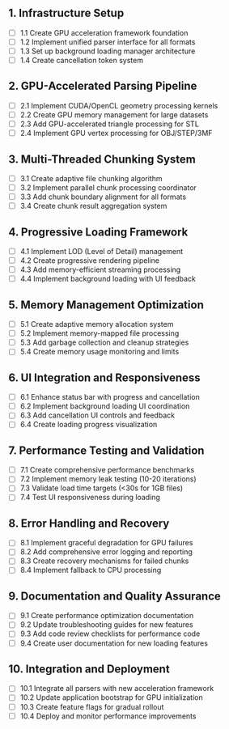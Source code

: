 ## 1. Infrastructure Setup
- [ ] 1.1 Create GPU acceleration framework foundation
- [ ] 1.2 Implement unified parser interface for all formats
- [ ] 1.3 Set up background loading manager architecture
- [ ] 1.4 Create cancellation token system

## 2. GPU-Accelerated Parsing Pipeline
- [ ] 2.1 Implement CUDA/OpenCL geometry processing kernels
- [ ] 2.2 Create GPU memory management for large datasets
- [ ] 2.3 Add GPU-accelerated triangle processing for STL
- [ ] 2.4 Implement GPU vertex processing for OBJ/STEP/3MF

## 3. Multi-Threaded Chunking System
- [ ] 3.1 Create adaptive file chunking algorithm
- [ ] 3.2 Implement parallel chunk processing coordinator
- [ ] 3.3 Add chunk boundary alignment for all formats
- [ ] 3.4 Create chunk result aggregation system

## 4. Progressive Loading Framework
- [ ] 4.1 Implement LOD (Level of Detail) management
- [ ] 4.2 Create progressive rendering pipeline
- [ ] 4.3 Add memory-efficient streaming processing
- [ ] 4.4 Implement background loading with UI feedback

## 5. Memory Management Optimization
- [ ] 5.1 Create adaptive memory allocation system
- [ ] 5.2 Implement memory-mapped file processing
- [ ] 5.3 Add garbage collection and cleanup strategies
- [ ] 5.4 Create memory usage monitoring and limits

## 6. UI Integration and Responsiveness
- [ ] 6.1 Enhance status bar with progress and cancellation
- [ ] 6.2 Implement background loading UI coordination
- [ ] 6.3 Add cancellation UI controls and feedback
- [ ] 6.4 Create loading progress visualization

## 7. Performance Testing and Validation
- [ ] 7.1 Create comprehensive performance benchmarks
- [ ] 7.2 Implement memory leak testing (10-20 iterations)
- [ ] 7.3 Validate load time targets (<30s for 1GB files)
- [ ] 7.4 Test UI responsiveness during loading

## 8. Error Handling and Recovery
- [ ] 8.1 Implement graceful degradation for GPU failures
- [ ] 8.2 Add comprehensive error logging and reporting
- [ ] 8.3 Create recovery mechanisms for failed chunks
- [ ] 8.4 Implement fallback to CPU processing

## 9. Documentation and Quality Assurance
- [ ] 9.1 Create performance optimization documentation
- [ ] 9.2 Update troubleshooting guides for new features
- [ ] 9.3 Add code review checklists for performance code
- [ ] 9.4 Create user documentation for new loading features

## 10. Integration and Deployment
- [ ] 10.1 Integrate all parsers with new acceleration framework
- [ ] 10.2 Update application bootstrap for GPU initialization
- [ ] 10.3 Create feature flags for gradual rollout
- [ ] 10.4 Deploy and monitor performance improvements